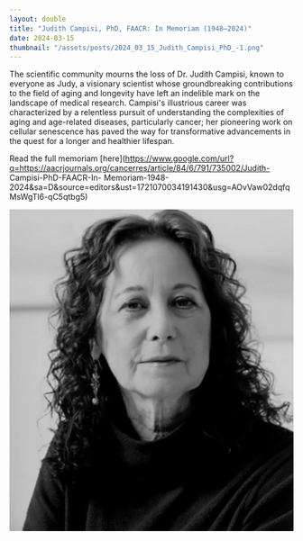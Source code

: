 ```yaml
---
layout: double
title: "Judith Campisi, PhD, FAACR: In Memoriam (1948–2024)"
date: 2024-03-15
thumbnail: "/assets/posts/2024_03_15_Judith_Campisi_PhD_-1.png"
---
```


The scientific community mourns the loss of Dr. Judith Campisi, known to
everyone as Judy, a visionary scientist whose groundbreaking contributions to
the field of aging and longevity have left an indelible mark on the landscape
of medical research. Campisi's illustrious career was characterized by a
relentless pursuit of understanding the complexities of aging and age-related
diseases, particularly cancer; her pioneering work on cellular senescence has
paved the way for transformative advancements in the quest for a longer and
healthier lifespan.

Read the full memoriam
[here](https://www.google.com/url?q=https://aacrjournals.org/cancerres/article/84/6/791/735002/Judith-
Campisi-PhD-FAACR-In-
Memoriam-1948-2024&sa=D&source=editors&ust=1721070034191430&usg=AOvVaw02dqfqMsWgTl6-qC5qtbg5)

![](/assets/posts/2024_03_15_Judith_Campisi_PhD_-1.png)

